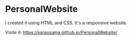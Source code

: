 # PersonalWebsite

I created it using HTML and CSS. It's a responsive website.

Visite it: https://sarausama.github.io/PersonalWebsite/ 
